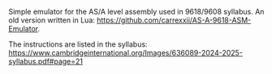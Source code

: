 Simple emulator for the AS/A level assembly used in 9618/9608 syllabus. An old version written in Lua: https://github.com/carrexxii/AS-A-9618-ASM-Emulator.

The instructions are listed in the syllabus: https://www.cambridgeinternational.org/Images/636089-2024-2025-syllabus.pdf#page=21
